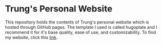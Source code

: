 # Trung's Personal Website

This repository holds the contents of Trung's personal website which is hosted through GitHub pages. The template I used is called hugoplate and I recommend it for it's base quality, ease of use, and customizability. To find my website, click this [link](https://trunghvu.com/).